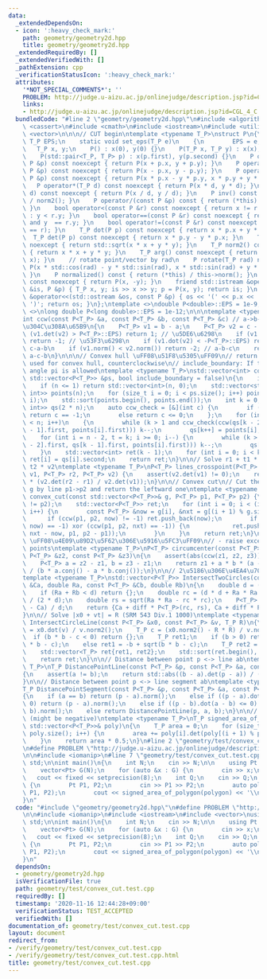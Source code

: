 ```yaml
---
data:
  _extendedDependsOn:
  - icon: ':heavy_check_mark:'
    path: geometry/geometry2d.hpp
    title: geometry/geometry2d.hpp
  _extendedRequiredBy: []
  _extendedVerifiedWith: []
  _pathExtension: cpp
  _verificationStatusIcon: ':heavy_check_mark:'
  attributes:
    '*NOT_SPECIAL_COMMENTS*': ''
    PROBLEM: http://judge.u-aizu.ac.jp/onlinejudge/description.jsp?id=CGL_4_C
    links:
    - http://judge.u-aizu.ac.jp/onlinejudge/description.jsp?id=CGL_4_C
  bundledCode: "#line 2 \"geometry/geometry2d.hpp\"\n#include <algorithm>\n#include\
    \ <cassert>\n#include <cmath>\n#include <iostream>\n#include <utility>\n#include\
    \ <vector>\n\n\n// CUT begin\ntemplate <typename T_P>\nstruct P\n{\n    static\
    \ T_P EPS;\n    static void set_eps(T_P e)\n    {\n        EPS = e;\n    }\n \
    \   T_P x, y;\n    P() : x(0), y(0) {}\n    P(T_P x, T_P y) : x(x), y(y) {}\n\
    \    P(std::pair<T_P, T_P> p) : x(p.first), y(p.second) {}\n    P operator+(const\
    \ P &p) const noexcept { return P(x + p.x, y + p.y); }\n    P operator-(const\
    \ P &p) const noexcept { return P(x - p.x, y - p.y); }\n    P operator*(const\
    \ P &p) const noexcept { return P(x * p.x - y * p.y, x * p.y + y * p.x); }\n \
    \   P operator*(T_P d) const noexcept { return P(x * d, y * d); }\n    P operator/(T_P\
    \ d) const noexcept { return P(x / d, y / d); }\n    P inv() const { return conj()\
    \ / norm2(); }\n    P operator/(const P &p) const { return (*this) * p.inv();\
    \ }\n    bool operator<(const P &r) const noexcept { return x != r.x ? x < r.x\
    \ : y < r.y; }\n    bool operator==(const P &r) const noexcept { return x == r.x\
    \ and y  == r.y; }\n    bool operator!=(const P &r) const noexcept { return !((*this)\
    \ == r); }\n    T_P dot(P p) const noexcept { return x * p.x + y * p.y; }\n  \
    \  T_P det(P p) const noexcept { return x * p.y - y * p.x; }\n    T_P norm() const\
    \ noexcept { return std::sqrt(x * x + y * y); }\n    T_P norm2() const noexcept\
    \ { return x * x + y * y; }\n    T_P arg() const noexcept { return std::atan2(y,\
    \ x); }\n    // rotate point/vector by rad\n    P rotate(T_P rad) noexcept { return\
    \ P(x * std::cos(rad) - y * std::sin(rad), x * std::sin(rad) + y * std::cos(rad));\
    \ }\n    P normalized() const { return (*this) / this->norm(); }\n    P conj()\
    \ const noexcept { return P(x, -y); }\n    friend std::istream &operator>>(std::istream\
    \ &is, P &p) { T_P x, y; is >> x >> y; p = P(x, y); return is; }\n    friend std::ostream\
    \ &operator<<(std::ostream &os, const P &p) { os << '(' << p.x << ',' << p.y <<\
    \ ')'; return os; }\n};\ntemplate <>\ndouble P<double>::EPS = 1e-9;\ntemplate\
    \ <>\nlong double P<long double>::EPS = 1e-12;\n\n\ntemplate <typename T_P>\n\
    int ccw(const P<T_P> &a, const P<T_P> &b, const P<T_P> &c) // a->b->c\u306E\u66F2\
    \u304C\u308A\u65B9\n{\n    P<T_P> v1 = b - a;\n    P<T_P> v2 = c - a;\n    if\
    \ (v1.det(v2) > P<T_P>::EPS) return 1; // \u5DE6\u6298\n    if (v1.det(v2) < -P<T_P>::EPS)\
    \ return -1; // \u53F3\u6298\n    if (v1.dot(v2) < -P<T_P>::EPS) return 2; //\
    \ c-a-b\n    if (v1.norm() < v2.norm()) return -2; // a-b-c\n    return 0; //\
    \ a-c-b\n}\n\n\n// Convex hull \uFF08\u51F8\u5305\uFF09\n// return: IDs of vertices\
    \ used for convex hull, counterclockwise\n// include_boundary: If true, interior\
    \ angle pi is allowed\ntemplate <typename T_P>\nstd::vector<int> convex_hull(const\
    \ std::vector<P<T_P>> &ps, bool include_boundary = false)\n{\n    int n = ps.size();\n\
    \    if (n <= 1) return std::vector<int>(n, 0);\n    std::vector<std::pair<P<T_P>,\
    \ int>> points(n);\n    for (size_t i = 0; i < ps.size(); i++) points[i] = std::make_pair(ps[i],\
    \ i);\n    std::sort(points.begin(), points.end());\n    int k = 0;\n    std::vector<std::pair<P<T_P>,\
    \ int>> qs(2 * n);\n    auto ccw_check = [&](int c) {\n        if (include_boundary)\
    \ return c == -1;\n        else return c <= 0;\n    };\n    for (int i = 0; i\
    \ < n; i++)\n    {\n        while (k > 1 and ccw_check(ccw(qs[k - 2].first, qs[k\
    \ - 1].first, points[i].first))) k--;\n        qs[k++] = points[i]; \n    }\n\
    \    for (int i = n - 2, t = k; i >= 0; i--) {\n        while (k > t and ccw_check(ccw(qs[k\
    \ - 2].first, qs[k - 1].first, points[i].first))) k--;\n        qs[k++] = points[i];\n\
    \    }\n    std::vector<int> ret(k - 1);\n    for (int i = 0; i < k - 1; i++)\
    \ ret[i] = qs[i].second;\n    return ret;\n}\n\n// Solve r1 + t1 * v1 == r2 +\
    \ t2 * v2\ntemplate <typename T_P>\nP<T_P> lines_crosspoint(P<T_P> r1, P<T_P>\
    \ v1, P<T_P> r2, P<T_P> v2) {\n    assert(v2.det(v1) != 0);\n    return r1 + v1\
    \ * (v2.det(r2 - r1) / v2.det(v1));\n}\n\n// Convex cut\n// Cut the convex polygon\
    \ g by line p1->p2 and return the leftward one\ntemplate <typename T_P>\nstd::vector<P<T_P>>\
    \ convex_cut(const std::vector<P<T_P>>& g, P<T_P> p1, P<T_P> p2) {\n    assert(p1\
    \ != p2);\n    std::vector<P<T_P>> ret;\n    for (int i = 0; i < (int)g.size();\
    \ i++) {\n        const P<T_P> &now = g[i], &nxt = g[(i + 1) % g.size()];\n  \
    \      if (ccw(p1, p2, now) != -1) ret.push_back(now);\n        if ((ccw(p1, p2,\
    \ now) == -1) xor (ccw(p1, p2, nxt) == -1)) {\n            ret.push_back(lines_crosspoint(now,\
    \ nxt - now, p1, p2 - p1));\n        }\n    }\n    return ret;\n}\n\n// Circumcenter\
    \ \uFF08\u4E09\u89D2\u5F62\u306E\u5916\u5FC3\uFF09\n// - raise exception for collinear\
    \ points\ntemplate <typename T_P>\nP<T_P> circumcenter(const P<T_P> &z1, const\
    \ P<T_P> &z2, const P<T_P> &z3)\n{\n    assert(abs(ccw(z1, z2, z3)) % 2 == 1);\n\
    \    P<T_P> a = z2 - z1, b = z3 - z1;\n    return z1 + a * b * (a - b).conj()\
    \ / (b * a.conj() - a * b.conj());\n}\n\n// 2\u5186\u306E\u4EA4\u70B9 (ABC157F)\n\
    template <typename T_P>\nstd::vector<P<T_P>> IntersectTwoCircles(const P<T_P>\
    \ &Ca, double Ra, const P<T_P> &Cb, double Rb)\n{\n    double d = (Ca - Cb).norm();\n\
    \    if (Ra + Rb < d) return {};\n    double rc = (d * d + Ra * Ra - Rb * Rb)\
    \ / (2 * d);\n    double rs = sqrt(Ra * Ra - rc * rc);\n    P<T_P> diff = (Cb\
    \ - Ca) / d;\n    return {Ca + diff * P<T_P>(rc, rs), Ca + diff * P<T_P>(rc, -rs)};\n\
    }\n\n// Solve |x0 + vt| = R (SRM 543 Div.1 1000)\ntemplate <typename T_P>\nstd::vector<T_P>\
    \ IntersectCircleLine(const P<T_P> &x0, const P<T_P> &v, T_P R)\n{\n    T_P b\
    \ = x0.dot(v) / v.norm2();\n    T_P c = (x0.norm2() - R * R) / v.norm2();\n  \
    \  if (b * b - c < 0) return {};\n    T_P ret1;\n    if (b > 0) ret1 = -b - sqrt(b\
    \ * b - c);\n    else ret1 = -b + sqrt(b * b - c);\n    T_P ret2 = c / ret1;\n\
    \    std::vector<T_P> ret{ret1, ret2};\n    std::sort(ret.begin(), ret.end());\n\
    \    return ret;\n}\n\n// Distance between point p <-> line ab\ntemplate <typename\
    \ T_P>\nT_P DistancePointLine(const P<T_P> &p, const P<T_P> &a, const P<T_P> &b)\n\
    {\n    assert(a != b);\n    return std::abs((b - a).det(p - a)) / (b - a).norm();\n\
    }\n\n// Distance between point p <-> line segment ab\ntemplate <typename T_P>\n\
    T_P DistancePointSegment(const P<T_P> &p, const P<T_P> &a, const P<T_P> &b)\n\
    {\n    if (a == b) return (p - a).norm();\n    else if ((p - a).dot(b - a) <=\
    \ 0) return (p - a).norm();\n    else if ((p - b).dot(a - b) <= 0) return (p -\
    \ b).norm();\n    else return DistancePointLine(p, a, b);\n}\n\n// Area of polygon\
    \ (might be negative)\ntemplate <typename T_P>\nT_P signed_area_of_polygon(const\
    \ std::vector<P<T_P>>& poly)\n{\n    T_P area = 0;\n    for (size_t i = 0; i <\
    \ poly.size(); i++) {\n        area += poly[i].det(poly[(i + 1) % poly.size()]);\n\
    \    }\n    return area * 0.5;\n}\n#line 2 \"geometry/test/convex_cut.test.cpp\"\
    \n#define PROBLEM \"http://judge.u-aizu.ac.jp/onlinejudge/description.jsp?id=CGL_4_C\"\
    \n\n#include <iomanip>\n#line 7 \"geometry/test/convex_cut.test.cpp\"\nusing namespace\
    \ std;\n\nint main()\n{\n    int N;\n    cin >> N;\n\n    using Pt = P<double>;\n\
    \    vector<Pt> G(N);\n    for (auto &x : G) {\n        cin >> x;\n    }\n\n \
    \   cout << fixed << setprecision(8);\n    int Q;\n    cin >> Q;\n    while (Q--)\
    \ {\n        Pt P1, P2;\n        cin >> P1 >> P2;\n        auto polygon = convex_cut(G,\
    \ P1, P2);\n        cout << signed_area_of_polygon(polygon) << '\\n';\n    }\n\
    }\n"
  code: "#include \"geometry/geometry2d.hpp\"\n#define PROBLEM \"http://judge.u-aizu.ac.jp/onlinejudge/description.jsp?id=CGL_4_C\"\
    \n\n#include <iomanip>\n#include <iostream>\n#include <vector>\nusing namespace\
    \ std;\n\nint main()\n{\n    int N;\n    cin >> N;\n\n    using Pt = P<double>;\n\
    \    vector<Pt> G(N);\n    for (auto &x : G) {\n        cin >> x;\n    }\n\n \
    \   cout << fixed << setprecision(8);\n    int Q;\n    cin >> Q;\n    while (Q--)\
    \ {\n        Pt P1, P2;\n        cin >> P1 >> P2;\n        auto polygon = convex_cut(G,\
    \ P1, P2);\n        cout << signed_area_of_polygon(polygon) << '\\n';\n    }\n\
    }\n"
  dependsOn:
  - geometry/geometry2d.hpp
  isVerificationFile: true
  path: geometry/test/convex_cut.test.cpp
  requiredBy: []
  timestamp: '2020-11-16 12:44:28+09:00'
  verificationStatus: TEST_ACCEPTED
  verifiedWith: []
documentation_of: geometry/test/convex_cut.test.cpp
layout: document
redirect_from:
- /verify/geometry/test/convex_cut.test.cpp
- /verify/geometry/test/convex_cut.test.cpp.html
title: geometry/test/convex_cut.test.cpp
---
```

